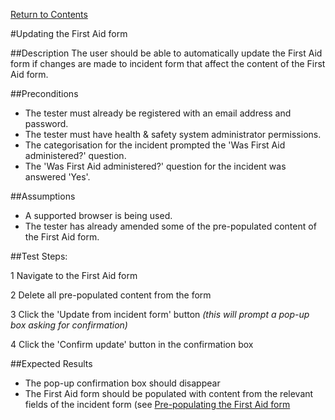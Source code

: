 [Return to Contents](https://github.com/infojam-james/test-cases/blob/master/Contents.md)

#Updating the First Aid form

##Description
The user should be able to automatically update the First Aid form if changes are made to incident form that affect the content of the First Aid form.

##Preconditions
+ The tester must already be registered with an email address and password.
+ The tester must have health & safety system administrator permissions.
+ The categorisation for the incident prompted the 'Was First Aid administered?' question.
+ The 'Was First Aid administered?' question for the incident was answered 'Yes'.

##Assumptions
+ A supported browser is being used.
+ The tester has already amended some of the pre-populated content of the First Aid form.

##Test Steps:

1 Navigate to the First Aid form

2 Delete all pre-populated content from the form

3 Click the 'Update from incident form' button *(this will prompt a pop-up box asking for confirmation)*

4 Click the 'Confirm update' button in the confirmation box

##Expected Results
+ The pop-up confirmation box should disappear
+ The First Aid form should be populated with content from the relevant fields of the incident form (see [Pre-populating the First Aid form](https://github.com/infojam-james/test-cases/blob/master/First-Aid/first-aid-3.md) 
